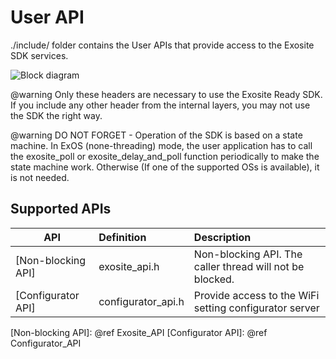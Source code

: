 User API
==========

./include/ folder contains the User APIs that provide access to
the Exosite SDK services.

![Block diagram](../resources/ER_SDK_user_if.jpg)

@warning
Only these headers are necessary to use the Exosite Ready SDK.
If you include any other header from the internal layers, you may
not use the SDK the right way.

@warning
DO NOT FORGET - Operation of the SDK is based on a state machine.
In ExOS (none-threading) mode, the user application has to call
the exosite_poll or exosite_delay_and_poll function periodically
to make the state machine work. Otherwise (If one of the
supported OSs is available), it is not needed.

Supported APIs
----------------

| API                                 | Definition         | Description                                              |
| ----------------------------------- |:------------------ |:-------------------------------------------------------- |
| [Non-blocking API]                  | exosite_api.h      | Non-blocking API. The caller thread will not be blocked. |
| [Configurator API]                  | configurator_api.h | Provide access to the WiFi setting configurator server   |


[Non-blocking API]: @ref Exosite_API
[Configurator API]: @ref Configurator_API

